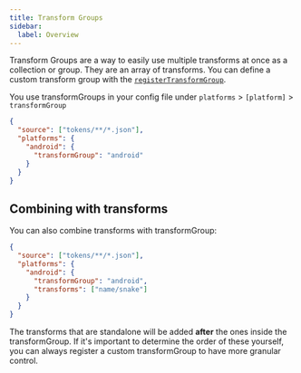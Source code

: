 ```yaml
---
title: Transform Groups
sidebar:
  label: Overview
---
```


Transform Groups are a way to easily use multiple transforms at once as a collection or group.
They are an array of transforms. You can define a custom transform group with the [`registerTransformGroup`](/reference/api#registertransformgroup).

You use transformGroups in your config file under `platforms` > `[platform]` > `transformGroup`

```json title="config.json"
{
  "source": ["tokens/**/*.json"],
  "platforms": {
    "android": {
      "transformGroup": "android"
    }
  }
}
```

## Combining with transforms

You can also combine transforms with transformGroup:

```json title="config.json"
{
  "source": ["tokens/**/*.json"],
  "platforms": {
    "android": {
      "transformGroup": "android",
      "transforms": ["name/snake"]
    }
  }
}
```

The transforms that are standalone will be added **after** the ones inside the transformGroup.
If it's important to determine the order of these yourself, you can always register a custom transformGroup to have more granular control.
